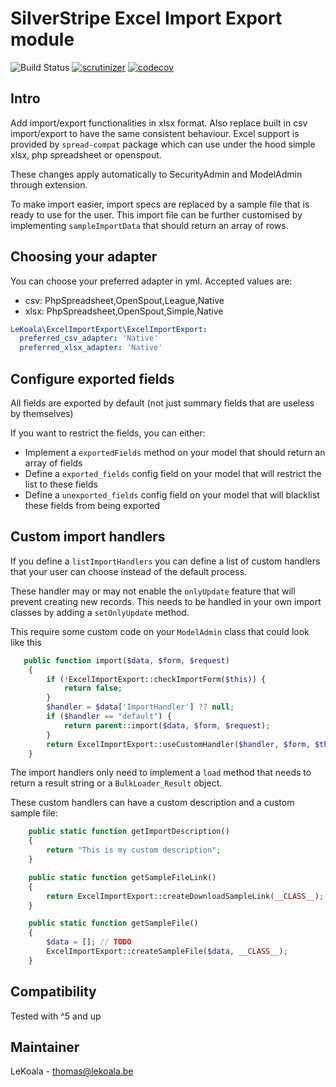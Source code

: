 # SilverStripe Excel Import Export module

![Build Status](https://github.com/lekoala/silverstripe-excel-import-export/actions/workflows/ci.yml/badge.svg)
[![scrutinizer](https://scrutinizer-ci.com/g/lekoala/silverstripe-excel-import-export/badges/quality-score.png?b=master)](https://scrutinizer-ci.com/g/lekoala/silverstripe-excel-import-export/)
[![codecov](https://img.shields.io/codecov/c/github/lekoala/silverstripe-excel-import-export?token=9w4Hcfp4eC)](https://codecov.io/gh/lekoala/silverstripe-excel-import-export)

## Intro

Add import/export functionalities in xlsx format.
Also replace built in csv import/export to have the same consistent behaviour.
Excel support is provided by `spread-compat` package which can use under the hood simple xlsx, php spreadsheet or openspout.

These changes apply automatically to SecurityAdmin and ModelAdmin through extension.

To make import easier, import specs are replaced by a sample file that is ready to use for the user.
This import file can be further customised by implementing `sampleImportData` that should return an array of rows.

## Choosing your adapter

You can choose your preferred adapter in yml. Accepted values are:
- csv: PhpSpreadsheet,OpenSpout,League,Native
- xlsx: PhpSpreadsheet,OpenSpout,Simple,Native

```yml
LeKoala\ExcelImportExport\ExcelImportExport:
  preferred_csv_adapter: 'Native'
  preferred_xlsx_adapter: 'Native'
```

## Configure exported fields

All fields are exported by default (not just summary fields that are useless by themselves)

If you want to restrict the fields, you can either:

- Implement a `exportedFields` method on your model that should return an array of fields
- Define a `exported_fields` config field on your model that will restrict the list to these fields
- Define a `unexported_fields` config field on your model that will blacklist these fields from being exported

## Custom import handlers

If you define a `listImportHandlers` you can define a list of custom handlers that your user can choose instead
of the default process.

These handler may or may not enable the `onlyUpdate` feature that will prevent creating new records. This
needs to be handled in your own import classes by adding a `setOnlyUpdate` method.

This require some custom code on your `ModelAdmin` class that could look like this

```php
   public function import($data, $form, $request)
    {
        if (!ExcelImportExport::checkImportForm($this)) {
            return false;
        }
        $handler = $data['ImportHandler'] ?? null;
        if ($handler == "default") {
            return parent::import($data, $form, $request);
        }
        return ExcelImportExport::useCustomHandler($handler, $form, $this);
    }
```

The import handlers only need to implement a `load` method that needs to return a result string
or a `BulkLoader_Result` object.

These custom handlers can have a custom description and a custom sample file:

```php
    public static function getImportDescription()
    {
        return "This is my custom description";
    }

    public static function getSampleFileLink()
    {
        return ExcelImportExport::createDownloadSampleLink(__CLASS__);
    }

    public static function getSampleFile()
    {
        $data = []; // TODO
        ExcelImportExport::createSampleFile($data, __CLASS__);
    }

```

## Compatibility

Tested with ^5 and up

## Maintainer

LeKoala - thomas@lekoala.be
